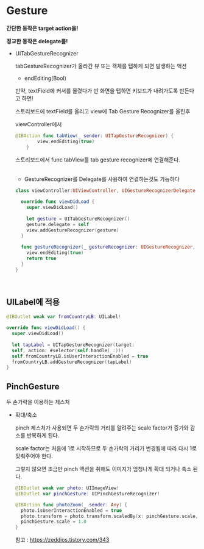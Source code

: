 # Gesture

**간단한 동작은 target action을!**

**정교한 동작은 delegate를!**

- UITabGestureRecognizer

  tabGestureRecognizer가 올라간 뷰 또는 객체를 탭하게 되면 발생하는 액션

  - endEditing(Bool)

  만약, textField에 커서를 올렸다가 빈 화면을 탭하면 키보드가 내려가도록 만든다고 하면!

  스토리보드에 textField를 올리고 view에 Tab Gesture Recognizer를 올린후

  viewController에서 

  ```swift
  @IBAction func tabView(_ sender: UITapGestureRecognizer) {
          view.endEditing(true)
      }
  ```

  스토리보드에서 func tabView를 tab gesture recognizer에 연결해준다.

  <br>

  - GestureRecognizer를 Delegate를 사용하여 연결하는것도 가능하다

  ```swift
  class viewController:UIViewController, UIGestureRecognizerDelegate {
    
    override func viewDidLoad {
      super.viewDidLoad()
      
      let gesture = UITabGestureRecognizer()
      gesture.delegate = self
      view.addGestureRecognizer(gesture)
    }
    
    func gestureRecognizer(_ gestureRecognizer: UIGestureRecognizer, shouldReceive touch: UITouch) -> Bool {
      view.endEditing(true)
      return true
    }
  }
  ```

  <br>

## UILabel에 적용

```swift
@IBOutlet weak var fromCountryLB: UILabel!
    
override func viewDidLoad() {
  super.viewDidLoad()
        
  let tapLabel = UITapGestureRecognizer(target:    
  self, action: #selector(self.handle(_:)))
  self.fromCountryLB.isUserInteractionEnabled = true    
  fromCountryLB.addGestureRecognizer(tapLabel)
}
```



## PinchGesture

두 손가락을 이용하는 제스처

- 확대/축소

  pinch 제스처가 사용되면 두 손가락의 거리를 알려주는 scale factor가 증가와 감소를 반복하게 된다.

   scale factor는 처음에 1로 시작하므로 두 손가락의 거리가 변경됨에 따라 다시 1로 맞춰주어야 한다.

  그렇지 않으면 조금만 pinch 액션을 취해도 이미지가 엄청나게 확대 되거나 축소 된다.

  ```swift
  @IBOutlet weak var photo: UIImageView!
  @IBOutlet var pinchGesture: UIPinchGestureRecognizer!
  
  @IBAction func photoZoom(_ sender: Any) {
    photo.isUserInteractionEnabled = true
    photo.transform = photo.transform.scaledBy(x: pinchGesture.scale, y: pinchGesture.scale)
    pinchGesture.scale = 1.0
  }
  ```

  참고 : https://zeddios.tistory.com/343